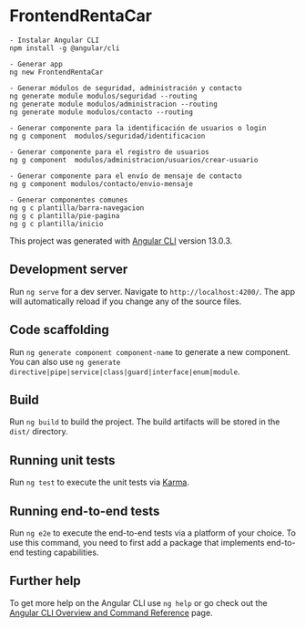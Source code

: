 # FrontendRentaCar
```
- Instalar Angular CLI 
npm install -g @angular/cli

- Generar app
ng new FrontendRentaCar

- Generar módulos de seguridad, administración y contacto
ng generate module modulos/seguridad --routing
ng generate module modulos/administracion --routing
ng generate module modulos/contacto --routing

- Generar componente para la identificación de usuarios o login
ng g component  modulos/seguridad/identificacion

- Generar componente para el registro de usuarios
ng g component  modulos/administracion/usuarios/crear-usuario

- Generar componente para el envío de mensaje de contacto
ng g component modulos/contacto/envio-mensaje

- Generar componentes comunes
ng g c plantilla/barra-navegacion
ng g c plantilla/pie-pagina
ng g c plantilla/inicio
```

This project was generated with [Angular CLI](https://github.com/angular/angular-cli) version 13.0.3.

## Development server

Run `ng serve` for a dev server. Navigate to `http://localhost:4200/`. The app will automatically reload if you change any of the source files.

## Code scaffolding

Run `ng generate component component-name` to generate a new component. You can also use `ng generate directive|pipe|service|class|guard|interface|enum|module`.

## Build

Run `ng build` to build the project. The build artifacts will be stored in the `dist/` directory.

## Running unit tests

Run `ng test` to execute the unit tests via [Karma](https://karma-runner.github.io).

## Running end-to-end tests

Run `ng e2e` to execute the end-to-end tests via a platform of your choice. To use this command, you need to first add a package that implements end-to-end testing capabilities.

## Further help

To get more help on the Angular CLI use `ng help` or go check out the [Angular CLI Overview and Command Reference](https://angular.io/cli) page.
